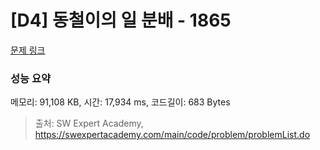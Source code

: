 # [D4] 동철이의 일 분배 - 1865 

[문제 링크](https://swexpertacademy.com/main/code/problem/problemDetail.do?contestProbId=AV5LuHfqDz8DFAXc) 

### 성능 요약

메모리: 91,108 KB, 시간: 17,934 ms, 코드길이: 683 Bytes



> 출처: SW Expert Academy, https://swexpertacademy.com/main/code/problem/problemList.do